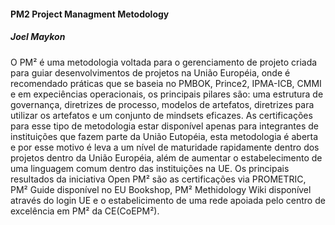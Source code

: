 
#### PM2 Project Managment Metodology
##### Joel Maykon

 O PM² é uma metodologia voltada para o gerenciamento de projeto criada para guiar desenvolvimentos de projetos na União Européia, onde é recomendado práticas que se baseia no PMBOK, Prince2, IPMA-ICB, CMMI e em expeciências operacionais, os principais pilares são: uma estrutura de governança, diretrizes de processo, modelos de artefatos, diretrizes para utilizar os artefatos e um conjunto de mindsets eficazes. As certificações para esse tipo de metodologia estar disponível apenas para integrantes de instituições que fazem parte da União Eutopéia, esta metodologia é aberta e por esse motivo é leva a um nível de maturidade rapidamente dentro dos projetos dentro da União Européia, além de aumentar o estabelecimento de uma linguagem comum dentro das instituições na UE.
 Os principais resultados da iniciativa Open PM² são as certificações via PROMETRIC, PM² Guide disponível no EU Bookshop, PM² Methidology Wiki disponível através do login UE e o estabelicimento de uma rede apoiada pelo centro de excelência em PM² da CE(CoEPM²).
